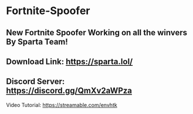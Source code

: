 # Fortnite-Spoofer
New Fortnite Spoofer Working on all the winvers By Sparta Team!
------------------------------
Download Link: https://sparta.lol/
------------------------------
Discord Server: https://discord.gg/QmXv2aWPza
------------------------------


Video Tutorial: https://streamable.com/envhtk
